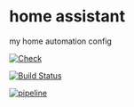 # home assistant

my home automation config

[![Check](https://github.com/avidit/homeassistant/workflows/Check/badge.svg?branch=develop)](https://github.com/avidit/homeassistant)

[![Build Status](https://travis-ci.org/avidit/homeassistant.svg?branch=develop)](https://travis-ci.org/avidit/homeassistant)

[![pipeline](https://gitlab.com/avidit/homeassistant/badges/develop/pipeline.svg)](https://gitlab.com/avidit/homeassistant)
